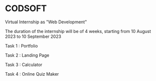 # CODSOFT
Virtual Internship as "Web Development" 

The duration of the internship will be of 4 weeks, starting from 10 August 2023 to 10 September 2023 

Task 1 : Portfolio  

Task 2 : Landing Page


Task 3 : Calculator 


Task 4 : Online Quiz Maker
